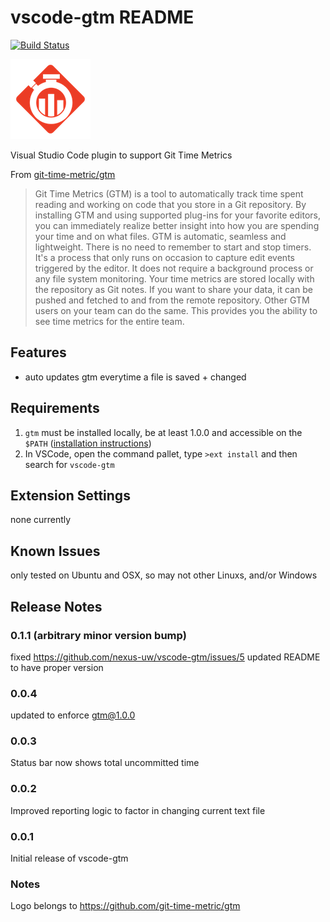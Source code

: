 # vscode-gtm README
[![Build Status](https://travis-ci.org/nexus-uw/vscode-gtm.svg?branch=travis-ci)](https://travis-ci.org/nexus-uw/vscode-gtm)

![](./GTMLogo-128.png)

Visual Studio Code plugin to support Git Time Metrics

From [git-time-metric/gtm](https://github.com/git-time-metric/gtm)
>Git Time Metrics (GTM) is a tool to automatically track time spent reading and working on code that you store in a Git repository. By installing GTM and using supported plug-ins for your favorite editors, you can immediately realize better insight into how you are spending your time and on what files.
>GTM is automatic, seamless and lightweight. There is no need to remember to start and stop timers. It's a process that only runs on occasion to capture edit events triggered by the editor. It does not require a background process or any file system monitoring.
>Your time metrics are stored locally with the repository as Git notes. If you want to share your data, it can be pushed and fetched to and from the remote repository. Other GTM users on your team can do the same. This provides you the ability to see time metrics for the entire team.
## Features
- auto updates gtm everytime a file is saved + changed

## Requirements

1. ```gtm``` must be installed locally, be at least 1.0.0 and accessible on the ```$PATH``` ([installation instructions](https://github.com/git-time-metric/gtm#install-the-latest-gtm-release))
2. In VSCode, open the command pallet, type ```>ext install``` and then search for ```vscode-gtm```

## Extension Settings

none currently

## Known Issues

only tested on Ubuntu and OSX, so may not other Linuxs, and/or Windows

## Release Notes

### 0.1.1 (arbitrary minor version bump)
fixed https://github.com/nexus-uw/vscode-gtm/issues/5
updated README to have proper version


### 0.0.4

updated to enforce gtm@1.0.0

### 0.0.3

Status bar now shows total uncommitted time

### 0.0.2

Improved reporting logic to factor in changing current text file

### 0.0.1

Initial release of vscode-gtm

### Notes
Logo belongs to https://github.com/git-time-metric/gtm
